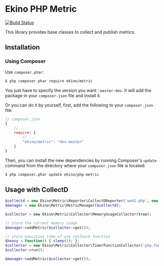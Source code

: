 Ekino PHP Metric
================

[![Build Status](https://secure.travis-ci.org/ekino/php-metric.png?branch=master)](http://travis-ci.org/ekino/php-metric)

This library provides base classes to collect and publish metrics.

## Installation

### Using Composer

Use `composer.phar`:

```bash
$ php composer.phar require ekino/metric
```
You just have to specify the version you want : `master-dev`.
It will add the package in your `composer.json` file and install it.

Or you can do it by yourself, first, add the following to your `composer.json` file:

```js
// composer.json
{
    // ...
    require: {
        // ...
        "ekino/metric": "dev-master"
    }
}
```

Then, you can install the new dependencies by running Composer's ``update``
command from the directory where your ``composer.json`` file is located:

```bash
$ php composer.phar update ekino/php-metric
```


## Usage with CollectD

```php
$collectd = new Ekino\Metric\Reporter\CollectDReporter('web1-php', new Ekino\Metric\Writer('localhost', 25826));
$manager = new Ekino\Metric\MetricManager($collectd);

$collector = new Ekino\Metric\Collector\MemoryUsageCollector(true);

// store the current memory usage
$manager->addMetric($collector->get());

// store execution time of one callback function
$heavy = function() { sleep(1); };
$collector = new Ekino\Metric\Collector\TimerFunctionCollector('php.function.heavy', $heavy);
$collector->run();

$manager->addMetric($collector->get());
```
